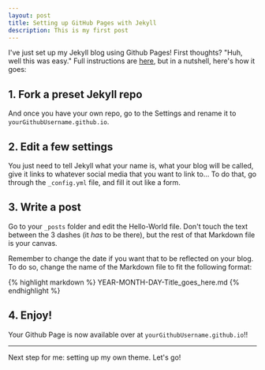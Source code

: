 ```yaml
---
layout: post
title: Setting up GitHub Pages with Jekyll
description: This is my first post
---
```


I've just set up my Jekyll blog using Github Pages! First thoughts? "Huh, well this was easy." Full instructions are [here](https://github.com/barryclark/jekyll-now), but in a nutshell, here's how it goes:

## 1. Fork a preset Jekyll repo

And once you have your own repo, go to the Settings and rename it to `yourGithubUsername.github.io`.

## 2. Edit a few settings

You just need to tell Jekyll what your name is, what your blog will be called, give it links to whatever social media that you want to link to... To do that, go through the `_config.yml` file, and fill it out like a form.

<!-- More -->

## 3. Write a post

Go to your `_posts` folder and edit the Hello-World file. Don't touch the text between the 3 dashes (it *has* to be there), but the rest of that Markdown file is your canvas.

Remember to change the date if you want that to be reflected on your blog. To do so, change the name of the Markdown file to fit the following format:

{% highlight markdown %}
    YEAR-MONTH-DAY-Title_goes_here.md
{% endhighlight %}

## 4. Enjoy!

Your Github Page is now available over at `yourGithubUsername.github.io`!!

***

Next step for me: setting up my own theme. Let's go!
